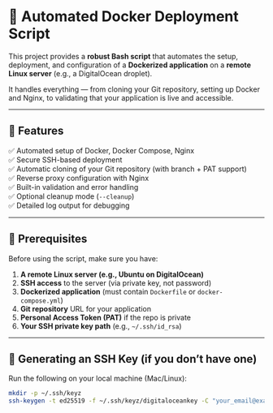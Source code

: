 # 🚀 Automated Docker Deployment Script

This project provides a **robust Bash script** that automates the setup, deployment, and configuration of a **Dockerized application** on a **remote Linux server** (e.g., a DigitalOcean droplet).  

It handles everything — from cloning your Git repository, setting up Docker and Nginx, to validating that your application is live and accessible.

---

## 🧰 Features

✅ Automated setup of Docker, Docker Compose, Nginx  
✅ Secure SSH-based deployment  
✅ Automatic cloning of your Git repository (with branch + PAT support)  
✅ Reverse proxy configuration with Nginx  
✅ Built-in validation and error handling  
✅ Optional cleanup mode (`--cleanup`)  
✅ Detailed log output for debugging  

---

## 🧩 Prerequisites

Before using the script, make sure you have:

1. **A remote Linux server (e.g., Ubuntu on DigitalOcean)**  
2. **SSH access** to the server (via private key, not password)  
3. **Dockerized application** (must contain `Dockerfile` or `docker-compose.yml`)  
4. **Git repository** URL for your application  
5. **Personal Access Token (PAT)** if the repo is private  
6. **Your SSH private key path** (e.g., `~/.ssh/id_rsa`)

---

## 🔑 Generating an SSH Key (if you don’t have one)

Run the following on your local machine (Mac/Linux):

```bash
mkdir -p ~/.ssh/keyz
ssh-keygen -t ed25519 -f ~/.ssh/keyz/digitaloceankey -C "your_email@example.com"
